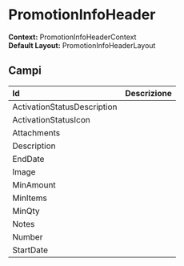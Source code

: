 # PromotionInfoHeader

**Context:** PromotionInfoHeaderContext  
**Default Layout:** PromotionInfoHeaderLayout

## Campi

| Id | Descrizione |
| :--- | :--- |
| ActivationStatusDescription |  |
| ActivationStatusIcon |  |
| Attachments |  |
| Description |  |
| EndDate |  |
| Image |  |
| MinAmount |  |
| MinItems |  |
| MinQty |  |
| Notes |  |
| Number |  |
| StartDate |  |

